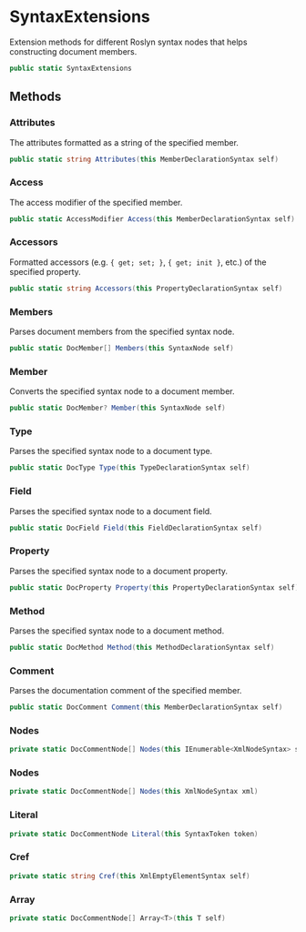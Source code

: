 # SyntaxExtensions
Extension methods for different Roslyn syntax nodes that helps constructing document members.

```cs
public static SyntaxExtensions 
```

## Methods
### Attributes
The attributes formatted as a string of the specified member.

```cs
public static string Attributes(this MemberDeclarationSyntax self)
```

### Access
The access modifier of the specified member.

```cs
public static AccessModifier Access(this MemberDeclarationSyntax self)
```

### Accessors
Formatted accessors (e.g. `{ get; set; }`, `{ get; init }`, etc.) of the specified property.

```cs
public static string Accessors(this PropertyDeclarationSyntax self)
```

### Members
Parses document members from the specified syntax node.

```cs
public static DocMember[] Members(this SyntaxNode self)
```

### Member
Converts the specified syntax node to a document member.

```cs
public static DocMember? Member(this SyntaxNode self)
```

### Type
Parses the specified syntax node to a document type.

```cs
public static DocType Type(this TypeDeclarationSyntax self)
```

### Field
Parses the specified syntax node to a document field.

```cs
public static DocField Field(this FieldDeclarationSyntax self)
```

### Property
Parses the specified syntax node to a document property.

```cs
public static DocProperty Property(this PropertyDeclarationSyntax self)
```

### Method
Parses the specified syntax node to a document method.

```cs
public static DocMethod Method(this MethodDeclarationSyntax self)
```

### Comment
Parses the documentation comment of the specified member.

```cs
public static DocComment Comment(this MemberDeclarationSyntax self)
```

### Nodes
```cs
private static DocCommentNode[] Nodes(this IEnumerable<XmlNodeSyntax> self)
```

### Nodes
```cs
private static DocCommentNode[] Nodes(this XmlNodeSyntax xml)
```

### Literal
```cs
private static DocCommentNode Literal(this SyntaxToken token)
```

### Cref
```cs
private static string Cref(this XmlEmptyElementSyntax self)
```

### Array
```cs
private static DocCommentNode[] Array<T>(this T self)
```

